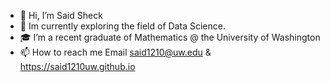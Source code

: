 - 👋 Hi, I’m Said Sheck
- 🌱 Im currently exploring the field of Data Science. 
- 🎓 I’m a recent graduate of Mathematics @ the University of Washington
- 📫 How to reach me Email said1210@uw.edu & https://said1210uw.github.io

<!---
said1210UW/said1210UW is a ✨ special ✨ repository because its `README.md` (this file) appears on your GitHub profile.
You can click the Preview link to take a look at your changes.
--->

